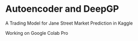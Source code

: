 # Autoencoder and DeepGP
 A Trading Model for Jane Street Market Prediction in Kaggle
 
 Working on Google Colab Pro
